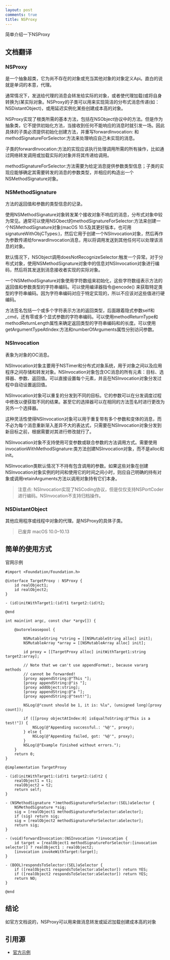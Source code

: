 ```yaml
---
layout: post
comments: true
title: NSProxy
---
```


简单介绍一下NSProxy

## 文档翻译
### NSProxy

是一个抽象超类，它为尚不存在的对象或充当其他对象的对象定义Api。直白的说就是单词的本意，代理。

通常情况下，发送给代理的消息会转发给实际的对象，或者使代理加载(或将自身转换为)某实际对象。NSProxy的子类可以用来实现简洁的分布式消息传递(如：NSDistantObject)，或用延迟实例化某些创建成本高的对象。

NSProxy实现了根类所需的基本方法，包括在NSObject协议中的方法。但是作为抽象类，它不提供初始化方法，当接收到任何不能响应的消息时就引发一场。因此具体的子类必须提供初始化创建方法，并重写forwardInvocation: 和 methodSignatureForSelector:方法来处理响应自己未实现的消息。

子类的forwardInvocation:方法的实现应该执行处理调用所需的所有操作，比如通过网络转发调用或加载实际的对象并将其传递给调用。

methodSignatureForSelector:方法需要为给定消息提供参数类型信息；子类的实现应能够确定其需要转发的消息的参数类型，并相应的构造出一个NSMethodSignature对象。

### NSMethodSignature
方法的返回值和参数的类型信息的记录。

使用NSMethodSignature对象转发某个接收对象不响应的消息，分布式对象中较为常见。通常可以使用NSObect的methodSignatureForSelector:方法来创建一个NSMethodSignature对象(macOS 10.5及其更好版本，也可用signatureWithObjCTypes:)，然后它用于创建一个NSInvocation对象，然后再作为参数传递给forwardInvocation消息，用以将调用发送到其他任何可以处理该消息的对象。

默认情况下，NSObject调用doesNotRecognizeSelector:触发一个异常。对于分布式对象，使用NSMethodSignature对象中的信息对NSInvocation对象进行编码，然后将其发送到消息接收者实现的实际对象。

一个NSMethodSignature对象使用字符数组来初始化，这些字符数组表示方法的返回值和参数类型的字符串编码。可以使用编译器指令@encode() 来获取特定类型的字符串编码。因为字符串编码对应于特定实现的，所以不应该对这些值进行硬编码。

方法签名包括一个或多个字符表示方法的返回类型，后面跟着隐式参数self和_cmd，还有零或多个显式参数的字符串编码。可以使用methodReturnType和methodReturnLength属性来确定返回类型的字符串编码和的长度。可以使用getArgumentTypeAtIndex:方法和numberOfArguments属性分别访问参数。


### NSInvocation
表象为对象的OC消息。

NSInvocation对象主要用于NSTimer和分布式对象系统，用于对象之间以及应用程序之间存储和转发对象。NSInvocation对象包含OC消息的所有元素：目标、选择器、参数、返回值。可以直接设置每个元素，并且在NSInvocation对象分发过程中自动设置返回值。

NSInvocation对象可以重复的分发到不同的目标。它的参数可以在分发调度过程中修改以便获取不同的结果。甚至它的选择器可以在相同的方法签名时进行更改为另外一个选择器。

这种灵活性使得NSInvocation对象可以用于重复带有多个参数和变体的消息，而不必为每个消息重新渐入差异不大的表达式，只需要在NSInvocation对象分发到新目标之前，根据需要对其进行修改就行了。

NSInvocation对象不支持使用可变参数或联合参数的方法调用方式。需要使用invocationWithMethodSignature:类方法创建NSInvocation对象，而不是alloc和init。

NSInvocation类默认情况下不持有包含调用的参数。如果这些对象在创建NSInvocation对象实例的时间和使用它的时间之间小时，则应自己明确的持有对象或调用retainArguments方法以调用对象持有它们本身。

> 注意点: NSInvocation实现了NSCoding协议，但是仅仅支持NSPortCoder进行编码。NSInvocation不支持归档操作。

### NSDistantObject
其他应用程序或线程中对象的代理。是NSProxy的具体子类。
> 已废弃 macOS 10.0–10.13



## 简单的使用方式
官网示例
```objc
#import <Foundation/Foundation.h>

@interface TargetProxy : NSProxy {
    id realObject1;
    id realObject2;
}

- (id)initWithTarget1:(id)t1 target2:(id)t2;

@end

int main(int argc, const char *argv[]) {
    
    @autoreleasepool {
        
        NSMutableString *string = [[NSMutableString alloc] init];
        NSMutableArray *array = [[NSMutableArray alloc] init];

        id proxy = [[TargetProxy alloc] initWithTarget1:string target2:array];

        // Note that we can't use appendFormat:, because vararg methods
        // cannot be forwarded!
        [proxy appendString:@"This "];
        [proxy appendString:@"is "];
        [proxy addObject:string];
        [proxy appendString:@"a "];
        [proxy appendString:@"test!"];

        NSLog(@"count should be 1, it is: %lu", (unsigned long)[proxy count]);
        
        if ([[proxy objectAtIndex:0] isEqualToString:@"This is a test!"]) {
            NSLog(@"Appending successful.: '%@'", proxy);
        } else {
            NSLog(@"Appending failed, got: '%@'", proxy);
        }
        NSLog(@"Example finished without errors.");
    }
    return 0;
}

@implementation TargetProxy

- (id)initWithTarget1:(id)t1 target2:(id)t2 {
    realObject1 = t1;
    realObject2 = t2;
    return self;
}

- (NSMethodSignature *)methodSignatureForSelector:(SEL)aSelector {
    NSMethodSignature *sig;
    sig = [realObject1 methodSignatureForSelector:aSelector];
    if (sig) return sig;
    sig = [realObject2 methodSignatureForSelector:aSelector];
    return sig;
}

- (void)forwardInvocation:(NSInvocation *)invocation {
    id target = [realObject1 methodSignatureForSelector:[invocation selector]] ? realObject1 : realObject2;
    [invocation invokeWithTarget:target];
}

- (BOOL)respondsToSelector:(SEL)aSelector {
    if ([realObject1 respondsToSelector:aSelector]) return YES;
    if ([realObject2 respondsToSelector:aSelector]) return YES;
    return NO;
}

@end
```

## 结论
如官方文档说的，NSProxy可以用来做消息转发或延迟加载创建成本高的对象

## 引用源
+ [官方示例](https://developer.apple.com/library/archive/samplecode/ForwardInvocation/Listings/main_m.html#//apple_ref/doc/uid/DTS40008833-main_m-DontLinkElementID_4)
